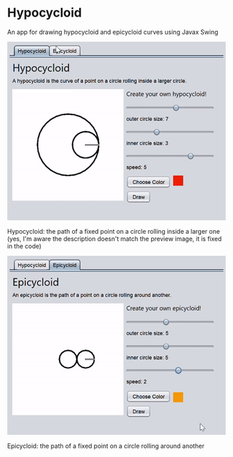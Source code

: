 # Hypocycloid
An app for drawing hypocycloid and epicycloid curves using Javax Swing

![hypocycloid preview](./preview/hypocycloid.gif)

Hypocycloid: the path of a fixed point on a circle rolling inside a larger one
(yes, I'm aware the description doesn't match the preview image, it is fixed in the code)

![epicycloid preview](./preview/epicycloid.gif)

Epicycloid: the path of a fixed point on a circle rolling around another
